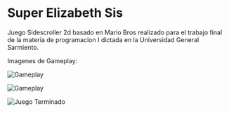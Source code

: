 # Super Elizabeth Sis
Juego Sidescroller 2d basado en Mario Bros realizado para el trabajo final de la materia de programacion I dictada en la Universidad General Sarmiento.

Imagenes de Gameplay: 

![Gameplay](https://gitlab.com/Martinez-Maximiliano/tp-programacion-1-grupo-13/-/raw/master/SuperElizabethSis/fotos/Princesa.png)


![Gameplay](https://gitlab.com/Martinez-Maximiliano/tp-programacion-1-grupo-13/-/raw/master/SuperElizabethSis/fotos/BoladeFuego.png)


![Juego Terminado](https://gitlab.com/Martinez-Maximiliano/tp-programacion-1-grupo-13/-/raw/master/SuperElizabethSis/fotos/GameOVer.png)
